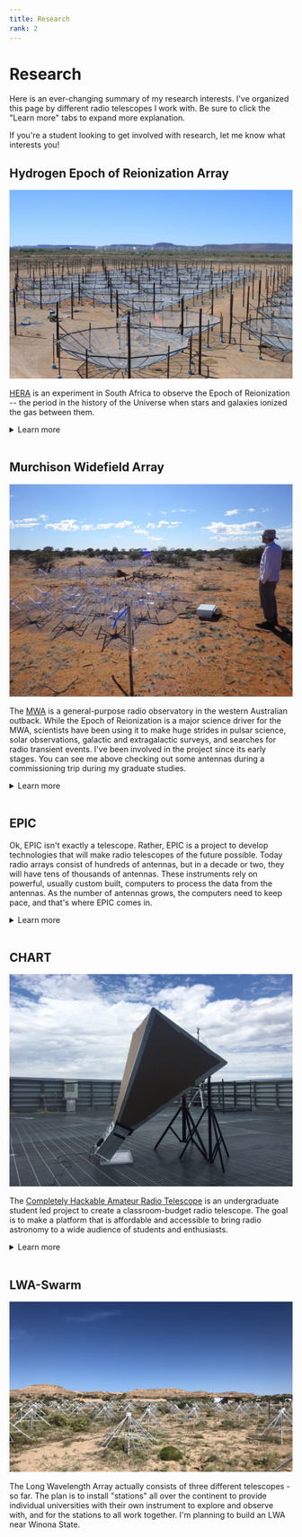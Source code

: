 ```yaml
---
title: Research
rank: 2
---
```

# Research

Here is an ever-changing summary of my research interests.
I've organized this page by different radio telescopes I work with.
Be sure to click the "Learn more" tabs to expand more explanation.

If you're a student looking to get involved with research, let me know what interests you!

## Hydrogen Epoch of Reionization Array
![hera](media/HERA.jpeg)

[HERA](http://www.reionization.org) is an experiment in South Africa to observe the Epoch of Reionization -- the period in the history of the Universe when stars and galaxies ionized the gas between them.  

<details><summary>Learn more</summary>

HERA is a purpose-driven experiment -- it is built specifically to detect radio emissions from neutral hydrogen during the Epoch of Reionization, and its design reflects the narrow mission.
It will comprise 350 dishes, mostly packed as tightly as possible to achieve high sensitivity and detect a very faint signal.
These dishes are also made on a budget, and the parts may look familiar.
In the 360 degree image below you can see PVC piping, two-by-fours, and the dish surface itself is basically chicken wire.
Telephone poles support the sensors that are suspended above the dishes to collect the radiation.

<blockquote data-width="500" data-height="375" class="ricoh-theta-spherical-image" >Dish building - <a href="https://theta360.com/s/rKdliQGeN0VWWjbhGDvS9fOrI" target="_blank">Spherical Image - RICOH THETA</a></blockquote>
<script async src="https://theta360.com/widgets.js" charset="utf-8"></script>

I am a part of the analysis team, specifically leading the effort to ensure the data are high quality and free of contaminants that could spoil the measurement.
It turns out humans like to communicate using the same type of radio waves as HERA is trying to detect, so it's essential that we remove any of those signals that find their way into our data.

</details>
<br>

## Murchison Widefield Array
![mwa](media/MWA.jpeg)

The [MWA](https://www.mwatelescope.org/) is a general-purpose radio observatory in the western Australian outback.
While the Epoch of Reionization is a major science driver for the MWA, scientists have been using it to make huge strides in pulsar science, solar observations, galactic and extragalactic surveys, and searches for radio transient events.
I've been involved in the project since its early stages.
You can see me above checking out some antennas during a commissioning trip during my graduate studies.

<details><summary>Learn more</summary>

Similar to my role in HERA, I'm a part of the MWA's Epoch of Reionization team.
My PhD thesis was based on the first major effort to reduce a full season's worth of data and place upper limits on the cosmic signal.
I also helped design the telescope by optimizing the placement of the antennas to yield high sensitivity and maintain robust imaging capability.
You can see what the radio sky looks like to the MWA in the image below, from the GLEAM team.
In the image you can see the prominent galactic plane, many super nova remnants, and all the little dots are other galaxies!

<img src="https://www.sciencealert.com/images/2019-11/processed/RadioEyeViewOfGalacticCentre_1024.jpg" alt="GLEAM">
<!-- ![gleam](https://www.sciencealert.com/images/2019-11/processed/RadioEyeViewOfGalacticCentre_1024.jpg) -->

<em> Image credit: Natasha Hurley-Walker/ICRAR/Curtin/GLEAM Team</em><br>

In 2016 the MWA got an upgrade to "Phase II."
We added more antennas, this time tightly packed in the core to mimic the layout of HERA, which will allow interesting comparisons.

I served as the Project Scientist for the MWA from 2018 to 2020.
This was an exciting experience as I worked with all the science groups -- not just the Epoch of Reionization team.

</details>
<br>

## EPIC

Ok, EPIC isn't exactly a telescope.
Rather, EPIC is a project to develop technologies that will make radio telescopes of the future possible.
Today radio arrays consist of hundreds of antennas, but in a decade or two, they will have tens of thousands of antennas.
These instruments rely on powerful, usually custom built, computers to process the data from the antennas.
As the number of antennas grows, the computers need to keep pace, and that's where EPIC comes in.

<blockquote data-width="500" data-height="375" class="imgur-embed-pub" lang="en" data-id="a/umewybd"><a href="//imgur.com/umewybd"></a></blockquote><script async src="//s.imgur.com/min/embed.js" charset="utf-8"></script>

<details><summary>Learn more</summary>

In order to make images of the sky, radio telescopes (specifically interferometers), need to cross-correlate the signals from all <em>pairs</em> of antennas.
So if we need ten times as many antennas, that means we need to make 100 times as many cross correlations!
It will be very challenging for computers to keep up.

EPIC takes a different approach.
We can use a simple math trick to create images of the raw data prior to cross-correlation.
Under certain circumstances, this can drastically save on computational requirements.
It also has the bonus of forming images at really high time resolution.
The animation above was captured using the Long Wavelenght Array in New Mexico.
It shows a TV signal being reflected off the trail of a meteor entering the atmosphere.
Each frame in the movie is 1/20th of a second.

This technology will not only allow for bigger and better telescopes, but it may also open the door for fast radio transient studies.

</details>
<br>

## CHART
![chart](media/CHART.jpeg)

The [Completely Hackable Amateur Radio Telescope](https://astrochart.github.io/) is an undergraduate student led project to create a classroom-budget radio telescope.
The goal is to make a platform that is affordable and accessible to bring radio astronomy to a wide audience of students and enthusiasts.

<details><summary>Learn more</summary>

Radio astronomy makes use of many technical skill sets: electronics design, signal processing, computer programming, statistics, data analysis, not to mention astronomy itself!
With CHART, we provide in-depth, easy-to-understand tutorials to get started with a baseline telescope (pictured above).
From there, students can dig into different aspects.
Maybe a student is interested in electronics and wants to design a better filter.
Or maybe they want to learn more about the data analysis and improve it.
By "hackable" we mean that the design is there for you, but it's meant to be broken and changed.

If you are a high school student or teacher and are interested in this project, feel free to contact me or peruse the website linked above.

</details>
<br>

## LWA-Swarm
![lwa](media/LWA.jpeg)

The Long Wavelength Array actually consists of three different telescopes - so far.
The plan is to install "stations" all over the continent to provide individual universities with their own instrument to explore and observe with, and for the stations to all work together.
I'm planning to build an LWA near Winona State.
